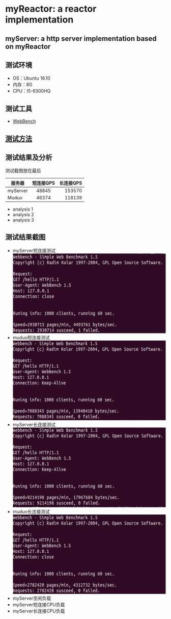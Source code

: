 # myReactor: a reactor implementation
## myServer: a http server implementation based on myReactor

## 测试环境
* OS：Ubuntu 16.10
* 内存：8G
* CPU：I5-6300HQ

## 测试工具
* [WebBench](https://github.com/linyacool/WebServer/tree/master/WebBench)


## [测试方法](https://github.com/linyacool/WebServer/blob/master/%E6%B5%8B%E8%AF%95%E5%8F%8A%E6%94%B9%E8%BF%9B.md)


## 测试结果及分析
测试截图放在最后  

| 服务器 | 短连接QPS | 长连接QPS | 
| - | :-: | -: | 
| myServer | 48845| 153570 | 
| Muduo | 46374 | 118139 | 

* analysis 1 
* analysis 2
* analysis 3


## 测试结果截图
* myServer短连接测试  
![shortMyServer](https://github.com/ChyauAng/myReactor/blob/master/resources/myServer.png)
* muduo短连接测试  
![shortMuduo](https://github.com/ChyauAng/myReactor/blob/master/resources/muduo.png)
* myServer长连接测试  
![keepMyServer](https://github.com/ChyauAng/myReactor/blob/master/resources/myServerK.png)
* muduo长连接测试  
![keepMuduo](https://github.com/ChyauAng/myReactor/blob/master/resources/muduoK.png)
* myServer空闲负载  
* myServer短连接CPU负载  
* myServer长连接CPU负载  
